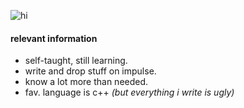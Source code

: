 ![hi](https://files.catbox.moe/yszyi3.gif)
#### relevant information
* self-taught, still learning.
* write and drop stuff on impulse.
* know a lot more than needed.
* fav. language is c++ *(but everything i write is ugly)*
